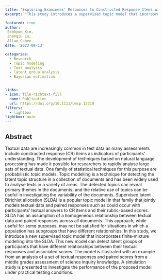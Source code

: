 ```yaml
---
title: "Exploring Examinees’ Responses to Constructed Response Items with a Supervised Topic Model"
excerpt: "This study introduces a supervised topic model that incorporates finite-mixture modelling into supervised latent Dirichlet allocation. This model can detect latent groups of participants that have different relationships between their textual responses and associated scores."

featured: true
author: 
 Seohyun Kim,
 Zhenqiu Lu,
 Allan Cohen
date: '2023-09-13'

categories:
  - Research 
  - Topic modeling
  - Text analysis
  - latent group analysis
  - Bayesian estimation


links:
- icon: file-richtext-fill
  name: Publication
  url: https://doi.org/10.1111/bmsp.12319
filters:
  - lightbox
lightbox: auto 
---
```


## Abstract

Textual data are increasingly common in test data as many assessments include constructed response (CR) items as indicators of participants' understanding. The development of techniques based on natural language processing has made it possible for researchers to rapidly analyse large sets of textual data. One family of statistical techniques for this purpose are probabilistic topic models. Topic modelling is a technique for detecting the latent topic structure in a collection of documents and has been widely used to analyse texts in a variety of areas. The detected topics can reveal primary themes in the documents, and the relative use of topics can be useful in investigating the variability of the documents. Supervised latent Dirichlet allocation (SLDA) is a popular topic model in that family that jointly models textual data and paired responses such as could occur with participants' textual answers to CR items and their rubric-based scores. SLDA has an assumption of a homogeneous relationship between textual data and paired responses across all documents. This approach, while useful for some purposes, may not be satisfied for situations in which a population has subgroups that have different relationships. In this study, we introduce a new supervised topic model that incorporates finite-mixture modelling into the SLDA. This new model can detect latent groups of participants that have different relationships between their textual responses and associated scores. The model is illustrated with an example from an analysis of a set of textual responses and paired scores from a middle grades assessment of science inquiry knowledge. A simulation study is presented to investigate the performance of the proposed model under practical testing conditions.